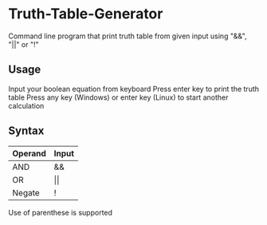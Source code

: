 # Truth-Table-Generator
Command line program that print truth table from given input using "&amp;&amp;", "||" or "!"
## Usage
Input your boolean equation from keyboard
Press enter key to print the truth table
Press any key (Windows) or enter key (Linux) to start another calculation
## Syntax
| Operand | Input |
| ------- | ----- |
| AND     | &&    |
| OR      | \|\|  |
| Negate  | !     |
Use of parenthese is supported
